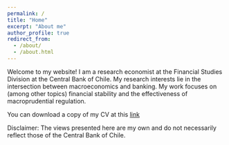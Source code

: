 ```yaml
---
permalink: /
title: "Home"
excerpt: "About me"
author_profile: true
redirect_from: 
  - /about/
  - /about.html
---
```


Welcome to my website! I am a research economist at the Financial Studies Division at the Central Bank of Chile. My research interests lie in the intersection between macroeconomics and banking. My work focuses on (among other topics) financial stability and the effectiveness of macroprudential regulation.

You can download a copy of my CV at this [link](http://maxsanmillan.github.io/files/CV_San_Millan.pdf)

Disclaimer: The views presented here are my own and do not necessarily reflect those of the Central Bank of Chile.

